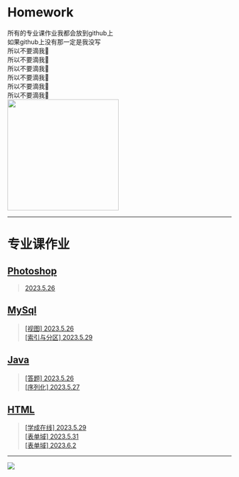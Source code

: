 # Homework
所有的专业课作业我都会放到github上    
如果github上没有那一定是我没写  
所以不要滴我🙏  
所以不要滴我🙏  
所以不要滴我🙏  
所以不要滴我🙏  
所以不要滴我🙏  
所以不要滴我🙏  
<span><img src='https://i.imgtg.com/2023/05/26/Oau9CD.png' height='250px' weight='250px'></span>
****
# 专业课作业
## [Photoshop](PS)
>[2023.5.26](PS/2023.5.26)
## [MySql](MySql)
>[[视图] 2023.5.26](MySql/视图2023.5.26)  
>[[索引与分区] 2023.5.29](MySql/索引与分区2023.5.29)
## [Java](Java)
>[[答题] 2023.5.26](Java/答题2023.5.26/答题2023.5.26.md)  
>[[序列化] 2023.5.27](Java/序列化2023.5.27)
## [HTML](HTML)
>[[学成在线] 2023.5.29](HTML/学成在线2023.5.29)  
>[[表单域] 2023.5.31](HTML/表单域2023.5.31)  
>[[表单域] 2023.6.2](HTML/表单域2023.6.2)
****
  <span><img src='https://i.imgtg.com/2023/05/26/Oau2nF.png'></span>
